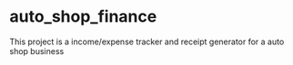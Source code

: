 # auto_shop_finance

This project is a income/expense tracker and receipt generator for a auto shop business
